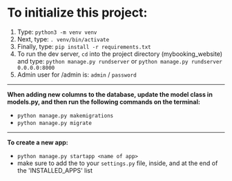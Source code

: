 # To initialize this project: #

1. Type: `python3 -m venv venv`
2. Next, type: `. venv/bin/activate`
3. Finally, type: `pip install -r requirements.txt`
4. To run the dev server, `cd` into the project directory (mybooking_website) and type: `python manage.py rundserver` or `python manage.py rundserver 0.0.0.0:8000`
5. Admin user for /admin is: `admin` / `password`

---

**When adding new columns to the database, update the model class in models.py, and then run the following commands on the terminal:**
- `python manage.py makemigrations`
- `python manage.py migrate`

---

**To create a new app:**
- `python manage.py startapp <name of app>`
- make sure to add the <name of app> to your `settings.py` file, inside, and at the end of the 'INSTALLED_APPS' list